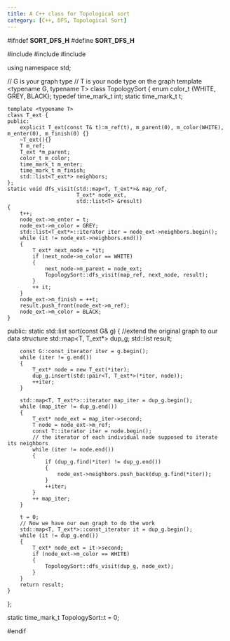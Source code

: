 ```yaml
---
title: A C++ class for Topological sort
category: [C++, DFS, Topological Sort]
---
```

#ifndef __SORT_DFS_H__
#define __SORT_DFS_H__

#include <iostream>
#include <map>
#include <list>

using namespace std;

// G is your graph type
// T is your node type on the graph
template <typename G, typename T>
class TopologySort
{
    enum color_t {WHITE, GREY, BLACK};
    typedef time_mark_t int;
    static time_mark_t t;

    template <typename T>
    class T_ext {
    public:
        explicit T_ext(const T& t):m_ref(t), m_parent(0), m_color(WHITE), m_enter(0), m_finish(0) {}
        ~T_ext(){}
        T m_ref;
        T_ext *m_parent;
        color_t m_color;
        time_mark_t m_enter;
        time_mark_t m_finish;
        std::list<T_ext*> neighbors;
    };
    static void dfs_visit(std::map<T, T_ext*>& map_ref,
                          T_ext* node_ext,
                          std::list<T> &result)
    {
        t++;
        node_ext->m_enter = t;
        node_ext->m_color = GREY;
        std::list<T_ext*>::iterator iter = node_ext->neighbors.begin();
        while (it != node_ext->neighbors.end())
        {
            T_ext* next_node = *it;
            if (next_node->m_color == WHITE)
            {
                next_node->m_parent = node_ext;
                TopologySort::dfs_visit(map_ref, next_node, result);
            }
            ++ it;
        }
        node_ext->m_finish = ++t;
        result.push_front(node_ext->m_ref);
        node_ext->m_color = BLACK;
    }
public:
    static std::list<T> sort(const G& g)
    {
        //extend the original graph to our data structure
        std::map<T, T_ext*> dup_g;
        std::list<T> result;

        const G::const_iterator iter = g.begin();
        while (iter != g.end())
        {
            T_ext* node = new T_ext(*iter);
            dup_g.insert(std::pair<T, T_ext*>(*iter, node));
            ++iter;
        }

        std::map<T, T_ext*>::iterator map_iter = dup_g.begin();
        while (map_iter != dup_g.end())
        {
            T_ext* node_ext = map_iter->second;
            T node = node_ext->m_ref;
            const T::iterator iter = node.begin();
            // the iterator of each individual node supposed to iterate its neighbors
            while (iter != node.end())
            {
                if (dup_g.find(*iter) != dup_g.end())
                {
                    node_ext->neighbors.push_back(dup_g.find(*iter));
                }
                ++iter;
            }
            ++ map_iter;
        }

        t = 0;
        // Now we have our own graph to do the work
        std::map<T, T_ext*>::const_iterator it = dup_g.begin();
        while (it != dup_g.end())
        {
            T_ext* node_ext = it->second;
            if (node_ext->m_color == WHITE)
            {
                TopologySort::dfs_visit(dup_g, node_ext);
            }
        }
        return result;
    }
};

static time_mark_t TopologySort::t = 0;

#endif
